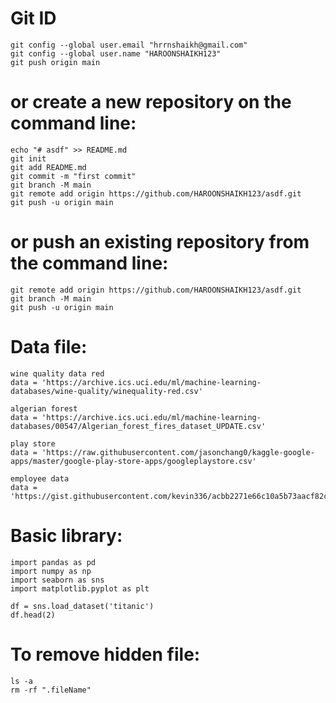 # Git ID
```
git config --global user.email "hrrnshaikh@gmail.com"
git config --global user.name "HAROONSHAIKH123"
git push origin main
```
# or create a new repository on the command line:
```
echo "# asdf" >> README.md
git init
git add README.md
git commit -m "first commit"
git branch -M main
git remote add origin https://github.com/HAROONSHAIKH123/asdf.git
git push -u origin main
```

# or push an existing repository from the command line:
```
git remote add origin https://github.com/HAROONSHAIKH123/asdf.git
git branch -M main
git push -u origin main
```

# Data file:
```
wine quality data red
data = 'https://archive.ics.uci.edu/ml/machine-learning-databases/wine-quality/winequality-red.csv'

algerian forest
data = 'https://archive.ics.uci.edu/ml/machine-learning-databases/00547/Algerian_forest_fires_dataset_UPDATE.csv'

play store 
data = 'https://raw.githubusercontent.com/jasonchang0/kaggle-google-apps/master/google-play-store-apps/googleplaystore.csv'

employee data
data = 'https://gist.githubusercontent.com/kevin336/acbb2271e66c10a5b73aacf82ca82784/raw/e38afe62e088394d61ed30884dd50a6826eee0a8/employees.csv'
```

# Basic library:
```
import pandas as pd
import numpy as np
import seaborn as sns
import matplotlib.pyplot as plt

df = sns.load_dataset('titanic')
df.head(2)
```

# To remove hidden file:
```
ls -a
rm -rf ".fileName"
```
